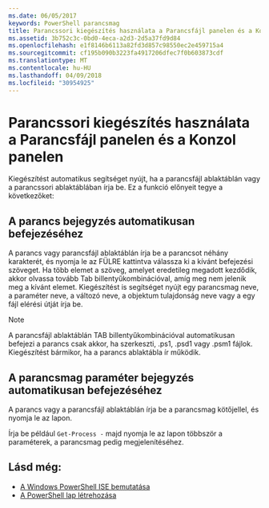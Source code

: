 ```yaml
---
ms.date: 06/05/2017
keywords: PowerShell parancsmag
title: Parancssori kiegészítés használata a Parancsfájl panelen és a Konzol panelen
ms.assetid: 3b752c3c-0bd0-4eca-a2d3-2d5a37fd9d84
ms.openlocfilehash: e1f8146b6113a82fd3d857c98550ec2e459715a4
ms.sourcegitcommit: cf195b090b3223fa4917206dfec7f0b603873cdf
ms.translationtype: MT
ms.contentlocale: hu-HU
ms.lasthandoff: 04/09/2018
ms.locfileid: "30954925"
---
```

# <a name="how-to-use-tab-completion-in-the-script-pane-and-console-pane"></a>Parancssori kiegészítés használata a Parancsfájl panelen és a Konzol panelen

Kiegészítést automatikus segítséget nyújt, ha a parancsfájl ablaktáblán vagy a parancssori ablaktáblában írja be. Ez a funkció előnyeit tegye a következőket:

## <a name="to-automatically-complete-a-command-entry"></a>A parancs bejegyzés automatikusan befejezéséhez

A parancs vagy parancsfájl ablaktáblán írja be a parancsot néhány karakterét, és nyomja le az FÜLRE kattintva válassza ki a kívánt befejezési szöveget. Ha több elemet a szöveg, amelyet eredetileg megadott kezdődik, akkor olvassa tovább Tab billentyűkombinációval, amíg meg nem jelenik meg a kívánt elemet. Kiegészítést is segítséget nyújt egy parancsmag neve, a paraméter neve, a változó neve, a objektum tulajdonság neve vagy a egy fájl elérési útját írja be.

> [!NOTE]
> A parancsfájl ablaktáblán TAB billentyűkombinációval automatikusan befejezi a parancs csak akkor, ha szerkeszti, .ps1, .psd1 vagy .psm1 fájlok. Kiegészítést bármikor, ha a parancs ablaktábla ír működik.

## <a name="to-automatically-complete-a-cmdlet-parameter-entry"></a>A parancsmag paraméter bejegyzés automatikusan befejezéséhez

A parancs vagy a parancsfájl ablaktáblán írja be a parancsmag kötőjellel, és nyomja le az lapon.

Írja be például `Get-Process -` majd nyomja le az lapon többször a paraméterek, a parancsmag pedig megjelenítéséhez.

## <a name="see-also"></a>Lásd még:

- [A Windows PowerShell ISE bemutatása](Introducing-the-Windows-PowerShell-ISE.md)
- [A PowerShell lap létrehozása](How-to-Create-a-PowerShell-Tab-in-Windows-PowerShell-ISE.md)